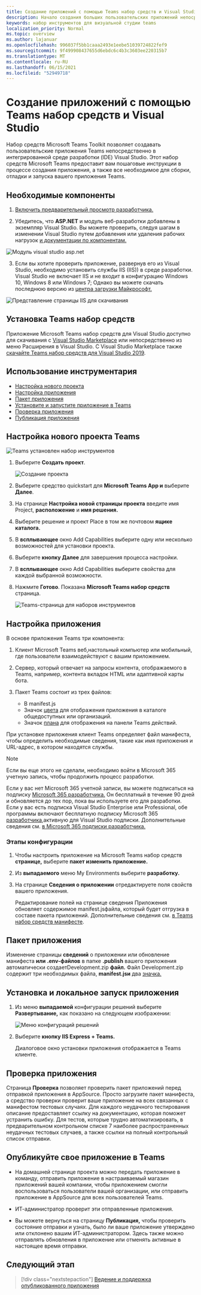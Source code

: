 ```yaml
---
title: Создание приложений с помощью Teams набор средств и Visual Studio
description: Начало создания больших пользовательских приложений непосредственно в Visual Studio с Microsoft Teams набор средств
keywords: набор инструментов для визуальной студии teams
localization_priority: Normal
ms.topic: overview
ms.author: lajanuar
ms.openlocfilehash: 996037f5bb1caaa2493e1eebe51039724822fef9
ms.sourcegitcommit: 9f499908437655d6ebdc6c4b3c3603ee220315b7
ms.translationtype: MT
ms.contentlocale: ru-RU
ms.lasthandoff: 06/15/2021
ms.locfileid: "52949718"
---
```

# <a name="build-apps-with-the-teams-toolkit-and-visual-studio"></a>Создание приложений с помощью Teams набор средств и Visual Studio

Набор средств Microsoft Teams Toolkit позволяет создавать пользовательские приложения Teams непосредственно в интегрированной среде разработки (IDE) Visual Studio. Этот набор средств Microsoft Teams предоставит вам пошаговые инструкции в процессе создания приложения, а также все необходимое для сборки, отладки и запуска вашего приложения Teams.

## <a name="prerequisites"></a>Необходимые компоненты

1. [Включить предварительный просмотр разработчика.](../resources/dev-preview/developer-preview-intro.md#enable-developer-preview)

1. Убедитесь, что **<span>ASP.NE</span>T** и модуль веб-разработки добавлены в экземпляр Visual Studio. Вы можете проверить, следуя шагам в изменении Visual Studio путем добавления или удаления рабочих нагрузок [и документации по компонентам.](/visualstudio/install/modify-visual-studio?view=vs-2019&preserve-view=true)

![Модуль visual studio asp.net](../assets/images/visual-studio-web-dev-module.png)

3. Если вы хотите проверить приложение, развернув его из Visual Studio, необходимо установить службы IIS (IIS)) в среде разработки. Visual Studio не включает IIS и не входит в конфигурацию Windows 10, Windows 8 или Windows 7; Однако вы можете скачать последнюю версию из [центра загрузки Майкрософт.](https://www.microsoft.com/download/details.aspx?id=48264)

![Представление страницы IIS для скачивания](../assets/images/iis.png)

## <a name="install-the-teams-toolkit"></a>Установка Teams набор средств

Приложение Microsoft Teams набор средств для Visual Studio доступно для скачивания с [Visual Studio Marketplace](https://marketplace.visualstudio.com/items?itemName=TeamsDevApp.vsteamstemplate) или непосредственно  из меню Расширения в Visual Studio. С Visual Studio Marketplace также [скачайте Teams набор средств для Visual Studio 2019](https://marketplace.visualstudio.com/items?itemName=msft-vsteamstoolkit.vsteamstoolkit).

## <a name="using-the-toolkit"></a>Использование инструментария

- [Настройка нового проекта](#set-up-a-new-teams-project)
- [Настройка приложения](#configure-your-app)
- [Пакет приложения](#package-your-app)
- [Установите и запустите приложение в Teams](#install-and-run-your-app-locally)
- [Проверка приложения](#validate-your-app)
- [Публикация приложения](#publish-your-app-to-teams)

## <a name="set-up-a-new-teams-project"></a>Настройка нового проекта Teams

![Teams установлен набор инструментов](../assets/images/teamstoolkiticon.png)

1. Выберите **Создать проект**.

    ![Создание проекта](../assets/images/createnewproject.png)

1. Выберите средство quickstart для **Microsoft Teams App и** выберите **Далее**.
1. На странице **Настройка новой страницы проекта** введите имя Project, **расположение** и **имя решения.** 
1. Выберите решение и проект Place в том же почтовом **ящике каталога.**
1. В **всплывающее** окно Add Capabilities выберите одну или несколько возможностей для установки проекта.
1. Выберите **кнопку Далее** для завершения процесса настройки.
1. В **всплывающее** окно Add Capabilities выберите свойства для каждой выбранной возможности.
1. Нажмите **Готово**. Показана **Microsoft Teams набор средств** страница.

    ![Teams-страница для наборов инструментов](../assets/images/Teamstoolkitpage.png)

## <a name="configure-your-app"></a>Настройка приложения

В основе приложения Teams три компонента:

  1. Клиент Microsoft Teams веб,настольный компьютер или мобильный, где пользователи взаимодействуют с вашим приложением.
  1. Сервер, который отвечает на запросы контента, отображаемого в Teams, например, контента вкладок HTML или адаптивной карты бота.
  1. Пакет Teams состоит из трех файлов:

      - В manifest.js
      - Значок [цвета](../resources/schema/manifest-schema.md#icons) для отображения приложения в каталоге общедоступных или организаций.
      - Значок [плана](../resources/schema/manifest-schema.md#icons) для отображения на панели Teams действий.

При установке приложения клиент Teams определяет файл манифеста, чтобы определить необходимые сведения, такие как имя приложения и URL-адрес, в котором находятся службы.

> [!NOTE]
>Если вы еще этого не сделали, необходимо войти в Microsoft 365 учетную запись, чтобы продолжить процесс разработки.
>
> Если у вас нет Microsoft 365 учетной записи, вы можете подписаться на подписку [Microsoft 365 разработчика.](https://developer.microsoft.com/microsoft-365/dev-program) Он бесплатный в течение 90 дней и обновляется до тех пор, пока вы используете его для разработки. Если у вас есть подписка Visual Studio Enterprise или Professional, обе программы включают бесплатную подписку Microsoft 365 [разработчика,](https://aka.ms/MyVisualStudioBenefits)активную для Visual Studio подписки. Дополнительные сведения см. [в Microsoft 365 подписки разработчика.](/office/developer-program/office-365-developer-program-get-started)

### <a name="configuration-steps"></a>Этапы конфигурации

1. Чтобы настроить приложение на Microsoft Teams набор средств **странице,** выберите **пакет изменить приложение.**
1. Из **выпадаемого** меню My Environments выберите **разработку.**
1. На странице **Сведения о приложении** отредактируете поля свойств вашего приложения.
    
    Редактирование полей на странице сведения Приложения обновляет содержимое manifest.jsфайла, который будет отгрузка в составе пакета приложений. Дополнительные сведения см. [в Teams набор средств манифесте](https://aka.ms/teams-toolkit-manifest).

## <a name="package-your-app"></a>Пакет приложения

Изменение страницы **сведений** о приложении или обновление манифеста **или** **.env-файлов** в папке **.publish** вашего приложения автоматически создаетDevelopment.zip **файл.** Файл Development.zip содержит три необходимых файла, **manifest.jsи** два [значка.](../concepts/build-and-test/apps-package.md#app-icons)

## <a name="install-and-run-your-app-locally"></a>Установка и локальное запуск приложения

1. Из меню **выпадаемой** конфигурации решений выберите **Развертывание,** как показано на следующем изображении:

    ![Меню конфигураций решений](../assets/images/solution-configurations.png)

1. Выберите **кнопку IIS Express + Teams.**

    Диалоговое окно установки приложения отображается в Teams клиенте.

## <a name="validate-your-app"></a>Проверка приложения

Страница **Проверка** позволяет проверить пакет приложений перед отправкой приложения в AppSource. Просто загрузите пакет манифеста, а средство проверки проверит ваше приложение на всех связанных с манифестом тестовых случаях. Для каждого неудачного тестирования описание предоставляет ссылку на документацию, которая поможет устранить ошибку. Для тестов, которые трудно автоматизировать, в предварительном контрольном списке 7 наиболее распространенных неудачных тестовых случаев, а также ссылки на полный контрольный список отправки. 

## <a name="publish-your-app-to-teams"></a>Опубликуйте свое приложение в Teams

* На домашней странице проекта можно передать приложение в команду, отправить приложение в настраиваемый магазин приложений вашей компании, чтобы приложением смогли воспользоваться пользователи вашей организации, или отправить приложение в AppSource для всех пользователей Teams.

* ИТ-администратор проверит эти отправленные приложения.

* Вы можете вернуться на страницу **Публикация,** чтобы проверить состояние отправки и узнать, было ли ваше приложение утверждено или отклонено вашим ИТ-администратором. Здесь также можно отправлять обновления в приложение или отменять активные в настоящее время отправки.

## <a name="next-step"></a>Следующий этап

> [!div class="nextstepaction"]
> [Ведение и поддержка опубликованного приложения](../concepts/deploy-and-publish/appsource/post-publish/overview.md)
>
